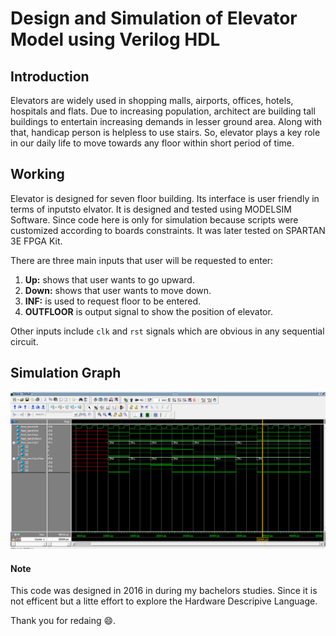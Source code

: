 # Design and Simulation of Elevator Model using Verilog HDL 

## Introduction 
Elevators are widely used in shopping malls, airports, offices, hotels, hospitals and flats. Due to increasing population, architect are building tall buildings to entertain increasing demands in lesser ground area. Along with that, handicap person is helpless to use stairs. So, elevator plays a key role in our daily life to move towards any floor within short period of time.

## Working
Elevator is designed for seven floor building. Its interface is user friendly in terms of inputsto elvator. It is designed and tested using MODELSIM Software. Since code here is only for simulation because scripts were customized according to boards constraints. It was later tested on SPARTAN 3E FPGA Kit.

There are three main inputs that user will be requested to enter:
1. **Up:** shows that user wants to go upward.
2. **Down:** shows that user wants to move down.  
3. **INF:** is used to request floor to be entered.
4. **OUTFLOOR** is output signal to show the position of elevator.

Other inputs include `clk` and `rst` signals which are obvious in any sequential circuit.

## Simulation Graph
<img src="./Images/Simulation_diagram.png">




#### Note
This code was designed in 2016 in during my bachelors studies. Since it is not efficent but a litte effort to explore the Hardware Descripive Language.

Thank you for redaing :smile:.
